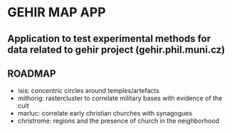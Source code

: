 # GEHIR MAP APP
## Application to test experimental methods for data related to gehir project (gehir.phil.muni.cz)

## ROADMAP
 - isis: concentric circles around temples/artefacts
 - mithorig: rastercluster to correlate military bases with evidence of the cult
 - marluc: correlate early christian churches with synagogues
 - christrome: regions and the presence of church in the neighborhood